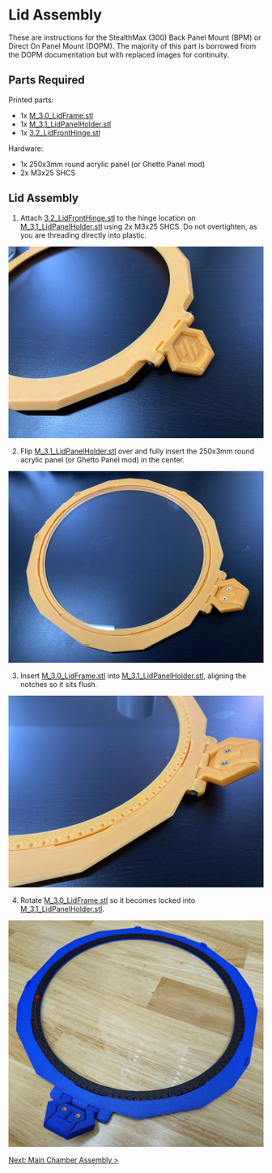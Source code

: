 # Lid Assembly

These are instructions for the StealthMax (300) Back Panel Mount (BPM) or Direct On Panel Mount (DOPM). The majority of this part is borrowed from the DOPM documentation but with replaced images for continuity.

## Parts Required

Printed parts:
- 1x [M_3.0_LidFrame.stl](/STLs/3_Lid/StealthMax/M_3.0_LidFrame.stl)
- 1x [M_3.1_LidPanelHolder.stl](/STLs/3_Lid/StealthMax/M_3.1_LidPanelHolder.stl)
- 1x [3.2_LidFrontHinge.stl](/STLs/3_Lid/3.2_LidFrontHinge.stl)

Hardware:
- 1x 250x3mm round acrylic panel (or Ghetto Panel mod)
- 2x M3x25 SHCS

## Lid Assembly

1. Attach [3.2_LidFrontHinge.stl](/STLs/3_Lid/3.2_LidFrontHinge.stl) to the hinge location on [M_3.1_LidPanelHolder.stl](/STLs/3_Lid/StealthMax/M_3.1_LidPanelHolder.stl) using 2x M3x25 SHCS. Do not overtighten, as you are threading directly into plastic.

![Lid Front Hinge attach to Lid Panel Holder](../../assets/docs/BPM/lid_assembly_fronthinge_300.JPEG)

2. Flip [M_3.1_LidPanelHolder.stl](/STLs/3_Lid/StealthMax/M_3.1_LidPanelHolder.stl) over and fully insert the 250x3mm round acrylic panel (or Ghetto Panel mod) in the center.

![Acrylic Panel insert into Lid Panel Holder](../../assets/docs/BPM/lid_assembly_acrylicpanel_300.JPEG)

3. Insert [M_3.0_LidFrame.stl](/STLs/3_Lid/StealthMax/M_3.0_LidFrame.stl) into [M_3.1_LidPanelHolder.stl](/STLs/3_Lid/StealthMax/M_3.1_LidPanelHolder.stl), aligning the notches so it sits flush.

![Lid Frame insert into Lid Panel Holder](../../assets/docs/BPM/lid_assembly_lidframe_rotate_300.JPEG)

4. Rotate [M_3.0_LidFrame.stl](/STLs/3_Lid/StealthMax/M_3.0_LidFrame.stl) so it becomes locked into [M_3.1_LidPanelHolder.stl](/STLs/3_Lid/StealthMax/M_3.1_LidPanelHolder.stl).

![Lid Frame insert locking](../../assets/docs/DOPM/lid_assembly_lidframe_rotate_300.png)

[Next: Main Chamber Assembly >](Main_Chamber_Assembly.md)
